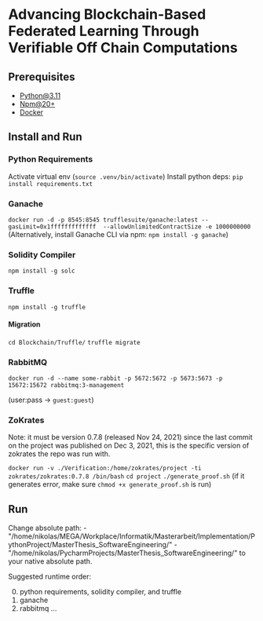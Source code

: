 # Advancing Blockchain-Based Federated Learning Through Verifiable Off Chain Computations

## Prerequisites

- [Python@3.11](https://www.python.org/downloads/)
- [Npm@20+](https://nodejs.org/en/download)
- [Docker](https://docs.docker.com/engine/install/)

## Install and Run

### Python Requirements

Activate virtual env (`source .venv/bin/activate`)
Install python deps: `pip install requirements.txt`

### Ganache

`docker run -d -p 8545:8545 trufflesuite/ganache:latest --gasLimit=0x1fffffffffffff  --allowUnlimitedContractSize -e 1000000000`
(Alternatively, install Ganache CLI via npm: `npm install -g ganache`)

### Solidity Compiler

`npm install -g solc`

### Truffle

`npm install -g truffle`

#### Migration

`cd Blockchain/Truffle/`
`truffle migrate`

### RabbitMQ

`docker run -d --name some-rabbit -p 5672:5672 -p 5673:5673 -p 15672:15672 rabbitmq:3-management`

(user:pass -> `guest:guest`)

### ZoKrates

Note: it must be version 0.7.8 (released Nov 24, 2021) since the last commit on the project was published on Dec 3, 2021, this is the specific version of zokrates the repo was run with.

`docker run -v ./Verification:/home/zokrates/project -ti zokrates/zokrates:0.7.8 /bin/bash`
`cd project`
`./generate_proof.sh` (if it generates error, make sure `chmod +x generate_proof.sh` is run)

## Run

Change absolute path:
    - "/home/nikolas/MEGA/Workplace/Informatik/Masterarbeit/Implementation/PythonProject/MasterThesis_SoftwareEngineering/"
    - "/home/nikolas/PycharmProjects/MasterThesis_SoftwareEngineering/"
to your native absolute path.

Suggested runtime order:

0. python requirements, solidity compiler, and truffle
1. ganache
2. rabbitmq
...
